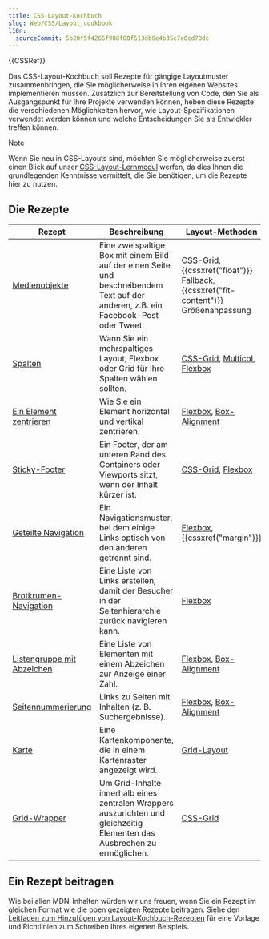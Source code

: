 ```yaml
---
title: CSS-Layout-Kochbuch
slug: Web/CSS/Layout_cookbook
l10n:
  sourceCommit: 5b20f5f4265f988f80f513db0e4b35c7e0cd70dc
---
```


{{CSSRef}}

Das CSS-Layout-Kochbuch soll Rezepte für gängige Layoutmuster zusammenbringen, die Sie möglicherweise in Ihren eigenen Websites implementieren müssen. Zusätzlich zur Bereitstellung von Code, den Sie als Ausgangspunkt für Ihre Projekte verwenden können, heben diese Rezepte die verschiedenen Möglichkeiten hervor, wie Layout-Spezifikationen verwendet werden können und welche Entscheidungen Sie als Entwickler treffen können.

> [!NOTE]
> Wenn Sie neu in CSS-Layouts sind, möchten Sie möglicherweise zuerst einen Blick auf unser [CSS-Layout-Lernmodul](/de/docs/Learn_web_development/Core/CSS_layout) werfen, da dies Ihnen die grundlegenden Kenntnisse vermittelt, die Sie benötigen, um die Rezepte hier zu nutzen.

## Die Rezepte

| Rezept                                                                                   | Beschreibung                                                                                                      | Layout-Methoden                                                                                                                                             |
| ---------------------------------------------------------------------------------------- | ---------------------------------------------------------------------------------------------------------------- | ----------------------------------------------------------------------------------------------------------------------------------------------------------- |
| [Medienobjekte](/de/docs/Web/CSS/Layout_cookbook/Media_objects)                       | Eine zweispaltige Box mit einem Bild auf der einen Seite und beschreibendem Text auf der anderen, z.B. ein Facebook-Post oder Tweet.                   | [CSS-Grid](/de/docs/Web/CSS/CSS_grid_layout), {{cssxref("float")}} Fallback, {{cssxref("fit-content")}} Größenanpassung                                  |
| [Spalten](/de/docs/Web/CSS/Layout_cookbook/Column_layouts)                            | Wann Sie ein mehrspaltiges Layout, Flexbox oder Grid für Ihre Spalten wählen sollten.                                                                 | [CSS-Grid](/de/docs/Web/CSS/CSS_grid_layout), [Multicol](/de/docs/Web/CSS/CSS_multicol_layout), [Flexbox](/de/docs/Web/CSS/CSS_flexible_box_layout) |
| [Ein Element zentrieren](/de/docs/Web/CSS/Layout_cookbook/Center_an_element)           | Wie Sie ein Element horizontal und vertikal zentrieren.                                                                                                | [Flexbox](/de/docs/Web/CSS/CSS_flexible_box_layout), [Box-Alignment](/de/docs/Web/CSS/CSS_box_alignment)                                               |
| [Sticky-Footer](/de/docs/Web/CSS/Layout_cookbook/Sticky_footers)                       | Ein Footer, der am unteren Rand des Containers oder Viewports sitzt, wenn der Inhalt kürzer ist.                                                       | [CSS-Grid](/de/docs/Web/CSS/CSS_grid_layout), [Flexbox](/de/docs/Web/CSS/CSS_flexible_box_layout)                                                      |
| [Geteilte Navigation](/de/docs/Web/CSS/Layout_cookbook/Split_Navigation)               | Ein Navigationsmuster, bei dem einige Links optisch von den anderen getrennt sind.                                                                     | [Flexbox](/de/docs/Web/CSS/CSS_flexible_box_layout), {{cssxref("margin")}}                                                                                |
| [Brotkrumen-Navigation](/de/docs/Web/CSS/Layout_cookbook/Breadcrumb_Navigation)        | Eine Liste von Links erstellen, damit der Besucher in der Seitenhierarchie zurück navigieren kann.                                                    | [Flexbox](/de/docs/Web/CSS/CSS_flexible_box_layout)                                                                                                       |
| [Listengruppe mit Abzeichen](/de/docs/Web/CSS/Layout_cookbook/List_group_with_badges)  | Eine Liste von Elementen mit einem Abzeichen zur Anzeige einer Zahl.                                                                                   | [Flexbox](/de/docs/Web/CSS/CSS_flexible_box_layout), [Box-Alignment](/de/docs/Web/CSS/CSS_box_alignment)                                               |
| [Seitennummerierung](/de/docs/Web/CSS/Layout_cookbook/Pagination)                      | Links zu Seiten mit Inhalten (z. B. Suchergebnisse).                                                                                                   | [Flexbox](/de/docs/Web/CSS/CSS_flexible_box_layout), [Box-Alignment](/de/docs/Web/CSS/CSS_box_alignment)                                               |
| [Karte](/de/docs/Web/CSS/Layout_cookbook/Card)                                         | Eine Kartenkomponente, die in einem Kartenraster angezeigt wird.                                                                                      | [Grid-Layout](/de/docs/Web/CSS/CSS_grid_layout)                                                                                                           |
| [Grid-Wrapper](/de/docs/Web/CSS/Layout_cookbook/Grid_wrapper)                          | Um Grid-Inhalte innerhalb eines zentralen Wrappers auszurichten und gleichzeitig Elementen das Ausbrechen zu ermöglichen.                             | [CSS-Grid](/de/docs/Web/CSS/CSS_grid_layout)                                                                                                              |

## Ein Rezept beitragen

Wie bei allen MDN-Inhalten würden wir uns freuen, wenn Sie ein Rezept im gleichen Format wie die oben gezeigten Rezepte beitragen. Siehe den [Leitfaden zum Hinzufügen von Layout-Kochbuch-Rezepten](/de/docs/Web/CSS/Layout_cookbook/Contribute_a_recipe) für eine Vorlage und Richtlinien zum Schreiben Ihres eigenen Beispiels.
